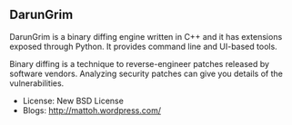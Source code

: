 ## DarunGrim

DarunGrim is a binary diffing engine written in C++ and it has extensions exposed through Python. It provides command line and UI-based tools.

Binary diffing is a technique to reverse-engineer patches released by software vendors. Analyzing security patches can give you details of the vulnerabilities. 

- License: New BSD License
- Blogs: http://mattoh.wordpress.com/
